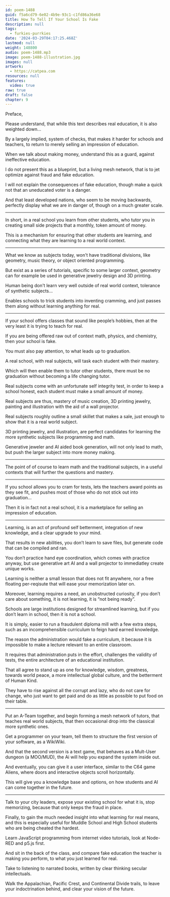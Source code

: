 ```yaml
---
id: poem-1488
guid: f5a6cd79-6e02-4b9e-93c1-c1fd86a36e68
title: How To Tell If Your School Is Fake
description: null
tags:
  - furkies-purrkies
date: '2024-03-29T04:17:25.468Z'
lastmod: null
weight: 148800
audio: poem-1488.mp3
image: poem-1488-illustration.jpg
images: null
artwork:
  - https://catpea.com
resources: null
features:
  video: true
raw: true
draft: false
chapter: 9
---
```


Preface,

Please understand, that while this text describes real education,
it is also weighted down...

By a largely implied, system of checks, that makes it harder for schools and teachers,
to return to merely selling an impression of education.

When we talk about making money,
understand this as a guard, against ineffective education.

I do not present this as a blueprint, but a living mesh network,
that is to jet optimize against fraud and fake education.

I will not explain the consequences of fake education,
though make a quick not that an uneducated voter is a danger.

And that least developed nations, who seem to be moving backwards,
perfectly display what we are in danger of, though on a much greater scale.

---

In short, in a real school you learn from other students,
who tutor you in creating small side projects that a monthly, token amount of money.

This is a mechanism for ensuring that other students are learning,
and connecting what they are learning to a real world context.  

---

What we know as subjects today, won't have traditional divisions,
like geometry, music theory, or object oriented programming.

But exist as a series of tutorials, specific to some larger context,
geometry can for example be used in generative jewelry design and 3D printing.

Human being don't learn very well outside of real world context,
tolerance of synthetic subjects...

Enables schools to trick students into inventing cramming,
and just passes them along without learning anything for real.

---

If your school offers classes that sound like people’s hobbies,
then at the very least it is trying to teach for real.

If you are being offered raw out of context math, physics, and chemistry,
then your school is fake.

You must also pay attention,
to what leads up to graduation.

A real school, with real subjects,
will task each student with their mastery.

Which will then enable them to tutor other students,
there must be no graduation without becoming a life changing tutor.

Real subjects come with an unfortunate self integrity test,
in order to keep a school honest, each student must make a small amount of money.

Real subjects are thus, mastery of music creation, 3D printing jewelry,
painting and illustration with the aid of a wall projector.

Real subjects roughly outline a small skillet that makes a sale,
just enough to show that it is a real world subject.

3D printing jewelry, and illustration, are perfect candidates
for learning the more synthetic subjects like programming and math.

Generative jeweler and AI aided book generation,
will not only lead to math, but push the larger subject into more money making.

---

The point of of course to learn math and the traditional subjects,
in a useful contexts that will further the questions and mastery.

---

If you school allows you to cram for tests, lets the teachers award points as they see fit,
and pushes most of those who do not stick out into graduation…

Then it is in fact not a real school,
it is a marketplace for selling an impression of education.

---

Learning, is an act of profound self betterment, integration of new knowledge,
and a clear upgrade to your mind.

That results in new abilities, you don’t learn to save files,
but generate code that can be compiled and ran.

You don’t practice hand eye coordination, which comes with practice anyway,
but use generative art AI and a wall projector to immediatley create unique works.

Learning is neither a small lesson that does not fit anywhere,
nor a free floating per-reqisute that will ease your memorization later on.

Moreover, learning requires a need, an unobstructed curiosity,
if you don’t care about something, it is not learning, it is “not being ready”.

Schools are large institutions designed for streamlined learning,
but if you don’t learn in school, then it is not a school.

It is simply, easier to run a fraudulent diploma mill with a few extra steps,
such as an incomprehensible curriculum to feign hard earned knowledge.

The reason the administration would fake a curriculum,
it because it is impossible to make a lecture relevant to an entire classroom.

It requires that administration puts in the effort, challenges the validity of tests,
the entire architecture of an educational institution.

That all agree to stand up as one for knowledge, wisdom, greatness,
towards world peace, a more intellectual global culture, and the betterment of Human Kind.

They have to rise against all the corrupt and lazy, who do not care for change,
who just want to get paid and do as little as possible to put food on their table.

---

Put an A-Team together, and begin forming a mesh network of tutors,
that teaches real world subjects, that then occasional drop into the classical more synthetic ones.

Get a programmer on your team,
tell them to structure the first version of your software, as a WikiWiki.

And that the second version is a text game, that behaves as a Mult-User dungeon (a MOO/MUD),
the Ai will help you expand the system inside out.

And eventually, you can give it a user interface,
similar to the C64 game Aliens, where doors and interactive objects scroll horizontally.

This will give you a knowledge base and options,
on how students and AI can come together in the future.

---

Talk to your city leaders, expose your existing school for what it is,
stop memorizing, because that only keeps the fraud in place.

Finally, to gain the much needed insight into what learning for real means,
and this is especially useful for Muddle School and High School students who are being cheated the hardest.

Learn JavaScript programming from internet video tutorials,
look at Node-RED and p5.js first.

And sit in the back of the class,
and compare fake education the teacher is making you perform, to what you just learned for real.

Take to listening to narrated books,
written by clear thinking secular intellectuals.

Walk the Appalachian, Pacific Crest, and Continental Divide trails,
to leave your indoctrination behind, and clear your vision of the future.
